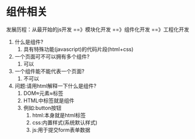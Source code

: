 # 组件相关

发展历程：从最开始的js开发 ==》模块化开发 ==》组件化开发 ==》工程化开发

1. 什么是组件?
   1. 具有特殊功能(javascript)的代码片段(html+css)
2. 一个页面可不可以拥有多个组件?
   1. 可以
3. 一个组件能不能代表一个页面?
   1. 不可以
4. 问题:请用html解释一下什么是组件?
   1. DOM≈元素≈标签
   2. HTML中标签就是组件
   3. 例如:button按钮
      1. html:本身就是html标签
      2. css:内置样式(系统默认样式)
      3. js:用于提交form表单数据
